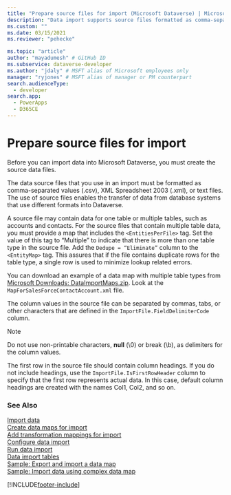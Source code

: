 ```yaml
---
title: "Prepare source files for import (Microsoft Dataverse) | Microsoft Docs" # Intent and product brand in a unique string of 43-59 chars including spaces
description: "Data import supports source files formatted as comma-separated values (.csv), XML Spreadsheet 2003 (.xml), or text files." # 115-145 characters including spaces. This abstract displays in the search result.
ms.custom: ""
ms.date: 03/15/2021
ms.reviewer: "pehecke"

ms.topic: "article"
author: "mayadumesh" # GitHub ID
ms.subservice: dataverse-developer
ms.author: "jdaly" # MSFT alias of Microsoft employees only
manager: "ryjones" # MSFT alias of manager or PM counterpart
search.audienceType: 
  - developer
search.app: 
  - PowerApps
  - D365CE
---
```

# Prepare source files for import



Before you can import data into Microsoft Dataverse, you must create the source data files.  
  
The data source files that you use in an import must be formatted as comma-separated values (.csv), XML Spreadsheet 2003 (.xml), or text files. The use of source files enables the transfer of data from database systems that use different formats into Dataverse.  
  
A source file may contain data for one table or multiple tables, such as accounts and contacts. For the source files that contain multiple table data, you must provide a map that includes the `<EntitiesPerFile>` tag. Set the value of this tag to “Multiple” to indicate that there is more than one table type in the source file. Add the `Dedupe = “Eliminate”` column to the `<EntityMap>` tag. This assures that if the file contains duplicate rows for the table type, a single row is used to minimize lookup related errors.  
  
You can download an example of a data map with multiple table types from [Microsoft Downloads: DataImportMaps.zip](https://download.microsoft.com/download/D/5/F/D5F73E15-439B-4EBC-BFFB-C6837B146C76/DataImportMaps.zip). Look at the `MapForSalesForceContactAccount.xml` file.  
  
 The column values in the source file can be separated by commas, tabs, or other characters that are defined in the `ImportFile.FieldDelimiterCode` column.  
  
> [!NOTE]
>  Do not use non-printable characters, **null** (\0) or break (\b), as delimiters for the column values.  
  
 The first row in the source file should contain column headings. If you do not include headings, use the `ImportFile.IsFirstRowHeader` column to specify that the first row represents actual data. In this case, default column headings are created with the names Col1, Col2, and so on.  

### See Also

[Import data](import-data.md)<br />
[Create data maps for import](create-data-maps-for-import.md)<br />
[Add transformation mappings for import](add-transformation-mappings-import.md)<br />
[Configure data import](configure-data-import.md)<br />
[Run data import](run-data-import.md)<br />
[Data import tables](data-import-entities.md)<br />
[Sample: Export and import a data map](org-service/samples/export-import-data-map.md)<br />
[Sample: Import data using complex data map](org-service/samples/import-data-complex-data-map.md)<br />


[!INCLUDE[footer-include](../../includes/footer-banner.md)]